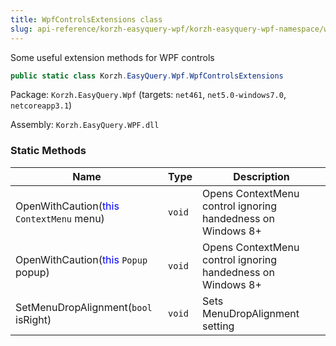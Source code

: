 ```yaml
---
title: WpfControlsExtensions class
slug: api-reference/korzh-easyquery-wpf/korzh-easyquery-wpf-namespace/wpfcontrolsextensions-class
---
```


Some useful extension methods for WPF controls
```csharp
public static class Korzh.EasyQuery.Wpf.WpfControlsExtensions

```
Package: `Korzh.EasyQuery.Wpf` (targets: `net461`, `net5.0-windows7.0`, `netcoreapp3.1`)

Assembly: `Korzh.EasyQuery.WPF.dll`

### Static Methods

| Name | Type | Description | 
| --- | --- | --- | 
| OpenWithCaution(<span style='color: blue'>this</span> `ContextMenu` menu) | `void` | Opens ContextMenu control ignoring handedness on Windows 8+ | 
| OpenWithCaution(<span style='color: blue'>this</span> `Popup` popup) | `void` | Opens ContextMenu control ignoring handedness on Windows 8+ | 
| SetMenuDropAlignment(`bool` isRight) | `void` | Sets MenuDropAlignment setting |